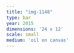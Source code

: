 ```yaml
---
title: "img-1148"
type: bar
year: 2015
dimensions: '24 x 12'
scale: small
medium: 'oil on canvas'
---
```

